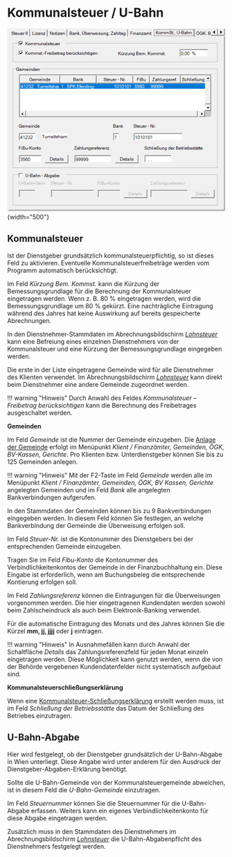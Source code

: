 # Kommunalsteuer / U-Bahn

![Image](<img/image25.png>){width="500"}

## Kommunalsteuer

Ist der Dienstgeber grundsätzlich kommunalsteuerpflichtig, so ist dieses Feld zu aktivieren. Eventuelle Kommunalsteuerfreibeträge werden vom Programm automatisch berücksichtigt.

Im Feld *Kürzung Bem. Kommst.* kann die Kürzung der Bemessungsgrundlage für die Berechnung der Kommunalsteuer eingetragen werden. Wenn z. B. 80 % eingetragen werden, wird die Bemessungsgrundlage um 80 % gekürzt. Eine nachträgliche Eintragung während des Jahres hat keine Auswirkung auf bereits gespeicherte Abrechnungen.

In den Dienstnehmer-Stammdaten im Abrechnungsbildschirm [*Lohnsteuer*](../../Abrechnungsbildschirme/Lohnsteuer.md) kann eine Befreiung eines einzelnen Dienstnehmers von der Kommunalsteuer und eine Kürzung der Bemessungsgrundlage eingegeben werden.

Die erste in der Liste eingetragene Gemeinde wird für alle Dienstnehmer des Klienten verwendet. Im Abrechnungsbildschirm [*Lohnsteuer*](../../Abrechnungsbildschirme/Lohnsteuer.md) kann direkt beim Dienstnehmer eine andere Gemeinde zugeordnet werden.

!!! warning "Hinweis"
    Durch Anwahl des Feldes *Kommunalsteuer – Freibetrag berücksichtigen* kann die Berechnung des Freibetrages ausgeschaltet werden.


**Gemeinden** 

Im Feld *Gemeinde* ist die Nummer der Gemeinde einzugeben. Die [Anlage der Gemeinde](../../Finanzämter,%20Gemeinden,%20ÖGK,%20BV-Kassen,%20Gerichte.md) erfolgt im Menüpunkt *Klient / Finanzämter, Gemeinden, ÖGK, BV-Kassen, Gerichte*. Pro Klienten bzw. Unterdienstgeber können Sie bis zu 125 Gemeinden anlegen.

!!! warning "Hinweis"
    Mit der F2-Taste im Feld *Gemeinde* werden alle im Menüpunkt *Klient / Finanzämter, Gemeinden, ÖGK, BV Kassen, Gerichte* angelegten Gemeinden und im Feld *Bank* alle angelegten Bankverbindungen aufgerufen.

In den Stammdaten der Gemeinden können bis zu 9 Bankverbindungen eingegeben werden. In diesem Feld können Sie festlegen, an welche Bankverbindung der Gemeinde die Überweisung erfolgen soll.

Im Feld *Steuer-Nr.* ist die Kontonummer des Dienstgebers bei der entsprechenden Gemeinde einzugeben.

Tragen Sie im Feld *Fibu-Konto* die Kontonummer des Verbindlichkeitenkontos der Gemeinde in der Finanzbuchhaltung ein. Diese Eingabe ist erforderlich, wenn am Buchungsbeleg die entsprechende Kontierung erfolgen soll.

Im Feld *Zahlungsreferenz* können die Eintragungen für die Überweisungen vorgenommen werden. Die hier eingetragenen Kundendaten werden sowohl beim Zahlscheindruck als auch beim Elektronik-Banking verwendet.

Für die automatische Eintragung des Monats und des Jahres können Sie die Kürzel **mm, jj, jjjj** oder **j** eintragen.

!!! warning "Hinweis"
    In Ausnahmefällen kann durch Anwahl der Schaltfläche *Details* das Zahlungsreferenzfeld für jeden Monat einzeln eingetragen werden. Diese Möglichkeit kann genutzt werden, wenn die von der Behörde vergebenen Kundendatenfelder nicht systematisch aufgebaut sind.

**Kommunalsteuerschließungserklärung** 

Wenn eine [Kommunalsteuer-Schließungserklärung](../../Elektronische%20Kommunalsteuererklärung.md) erstellt werden muss, ist im Feld *Schließung der Betriebsstätte* das Datum der Schließung des Betriebes einzutragen.

## U-Bahn-Abgabe

Hier wird festgelegt, ob der Dienstgeber grundsätzlich der U-Bahn-Abgabe in Wien unterliegt. Diese Angabe wird unter anderem für den Ausdruck der Dienstgeber-Abgaben-Erklärung benötigt.

Sollte die U-Bahn-Gemeinde von der Kommunalsteuergemeinde abweichen, ist in diesem Feld die *U-Bahn-Gemeinde* einzutragen.

Im Feld *Steuernummer* können Sie die Steuernummer für die U-Bahn-Abgabe erfassen. Weiters kann ein eigenes Verbindlichkeitenkonto für diese Abgabe eingetragen werden.

Zusätzlich muss in den Stammdaten des Dienstnehmers im Abrechnungsbildschirm [*Lohnsteuer*](../../Abrechnungsbildschirme/Lohnsteuer.md) die U-Bahn-Abgabenpflicht des Dienstnehmers festgelegt werden.